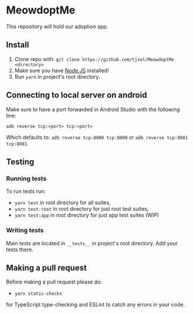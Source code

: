 # MeowdoptMe

This repository will hold our adoption app.

## Install

1. Clone repo with: `git clone https://github.com/tjzel/MeowdoptMe <directory>`
1. Make sure you have [Node.JS](https://nodejs.org/en) installed!
1. Run `yarn` in project's root directory.

## Connecting to local server on android

Make sure to have a port forwarded in Android Studio with the following line:

`adb reverse tcp:<port> tcp:<port>`

Which defaults to:
`adb reverse tcp:8000 tcp:8000` or `adb reverse tcp:8081 tcp:8081`.

## Testing

### Running tests

To run tests run:

- `yarn test` in root directory for all suites,
- `yarn test:root` in root directory for just root test suites,
- `yarn test:app` in root directory for just app test suites (WIP)

### Writing tests

Main tests are located in `__tests__` in project's root directory. Add your tests there.

## Making a pull request

Before making a pull request please do:

- `yarn static-checks`

for TypeScript type-checking and ESLint to catch any errors in your code.
